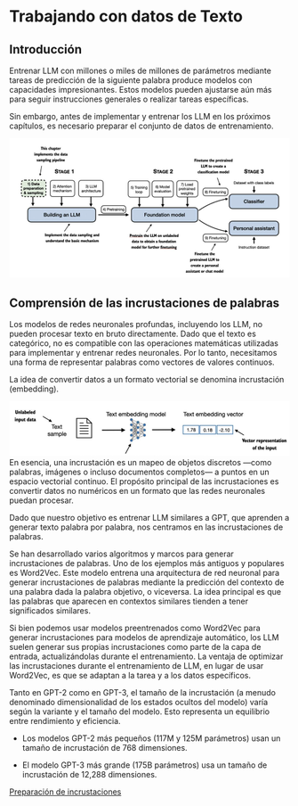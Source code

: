 # Trabajando con datos de Texto

## Introducción
Entrenar LLM con millones o miles de millones de parámetros mediante tareas de predicción de la siguiente palabra produce modelos con capacidades impresionantes. Estos modelos pueden ajustarse aún más para seguir instrucciones generales o realizar tareas específicas.

Sin embargo, antes de implementar y entrenar los LLM en los próximos capítulos, es necesario preparar el conjunto de datos de entrenamiento.

![Texto alternativo](../imgs/2.1.png)

## Comprensión  de  las  incrustaciones  de  palabras

Los modelos de redes neuronales profundas, incluyendo los LLM, no pueden procesar texto en bruto directamente.
Dado que el texto es categórico, no es compatible con las operaciones matemáticas utilizadas para implementar y entrenar redes neuronales. Por lo tanto, necesitamos una forma de representar palabras como vectores de valores continuos.

La idea de convertir datos a un formato vectorial se denomina incrustación (embedding).

![Texto alternativo](../imgs/2.2.png)
En esencia, una incrustación es un mapeo de objetos discretos —como palabras, imágenes o incluso documentos completos— a puntos en un espacio vectorial continuo. El propósito principal de las incrustaciones es convertir datos no numéricos en un formato que las redes neuronales puedan procesar.

Dado que nuestro objetivo es entrenar LLM similares a GPT, que aprenden a generar texto palabra por palabra, nos centramos en las incrustaciones de palabras.

Se han desarrollado varios algoritmos y marcos para generar incrustaciones de palabras. Uno de los ejemplos más antiguos y populares es Word2Vec. Este modelo entrena una arquitectura de red neuronal para generar incrustaciones de palabras mediante la predicción del contexto de una palabra dada la palabra objetivo, o viceversa. La idea principal es que las palabras que aparecen en contextos similares tienden a tener significados similares.

Si bien podemos usar modelos preentrenados como Word2Vec para generar incrustaciones para modelos de aprendizaje automático, los LLM suelen generar sus propias incrustaciones como parte de la capa de entrada, actualizándolas durante el entrenamiento. La ventaja de optimizar las incrustaciones durante el entrenamiento de LLM, en lugar de usar Word2Vec, es que se adaptan a la tarea y a los datos específicos.

Tanto en GPT-2 como en GPT-3, el tamaño de la incrustación (a menudo denominado dimensionalidad de los estados ocultos del modelo) varía según la variante y el tamaño del modelo. Esto representa un equilibrio entre rendimiento y eficiencia.

- Los modelos GPT-2 más pequeños (117M y 125M parámetros) usan un tamaño de incrustación de 768 dimensiones.

- El modelo GPT-3 más grande (175B parámetros) usa un tamaño de incrustación de 12,288 dimensiones.

[Preparación de incrustaciones](./1_tokenizacion_texto.ipynb)